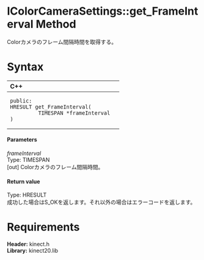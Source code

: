 IColorCameraSettings::get\_FrameInterval Method  
===============================================  

Colorカメラのフレーム間隔時間を取得する。 <span id="syntaxSection"></span>

Syntax  
======  

<table>
<colgroup>
<col width="100%" />
</colgroup>
<thead>
<tr class="header">
<th align="left">C++</th>
</tr>
</thead>
<tbody>
<tr class="odd">
<td align="left"><pre><code>public:  
HRESULT get_FrameInterval(  
         TIMESPAN *frameInterval  
)</code></pre></td>
</tr>
</tbody>
</table>

<span id="ID4EG"></span>
#### Parameters  

*frameInterval*    
Type: TIMESPAN  
[out] Colorカメラのフレーム間隔時間。  

<span id="ID4EP"></span>
#### Return value  

Type: HRESULT  
成功した場合はS\_OKを返します。それ以外の場合はエラーコードを返します。  

<span id="requirements"></span>

Requirements  
============  

**Header:** kinect.h  
**Library:** kinect20.lib  



<!--Please do not edit the data in the comment block below.-->
<!--
TOCTitle : get_FrameInterval Method
RLTitle : IColorCameraSettings::get_FrameInterval Method
KeywordK : get_FrameInterval method
KeywordK : IColorCameraSettings::get_FrameInterval method
KeywordF : IColorCameraSettings::get_FrameInterval
KeywordF : get_FrameInterval
KeywordF : Microsoft.Kinect.kinect.IColorCameraSettings.get_FrameInterval(TIMESPAN@)
KeywordA : M:Microsoft.Kinect.kinect.IColorCameraSettings.get_FrameInterval(TIMESPAN@)
AssetID : M:Microsoft.Kinect.kinect.IColorCameraSettings.get_FrameInterval(TIMESPAN@)
Locale : en-us
CommunityContent : 1
APIType : Managed
APILocation : 
APIName : Microsoft.Kinect.kinect.IColorCameraSettings::get_FrameInterval
TargetOS : Windows
TopicType : kbSyntax
DevLang : C++
DocSet : K4Wv2
ProjType : K4Wv2Proj
Technology : Kinect for Windows
Product : Kinect for Windows SDK v2
productversion : 20
-->
